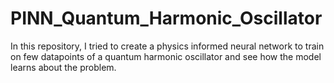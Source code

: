 # PINN_Quantum_Harmonic_Oscillator
In this repository, I tried to create a physics informed neural network to train on few datapoints of a quantum harmonic oscillator and see how the model learns about the problem.
